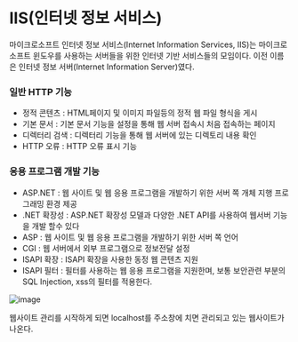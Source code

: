 # IIS(인터넷 정보 서비스)

마이크로소프트 인터넷 정보 서비스(Internet Information Services, IIS)는 마이크로소프트 윈도우를 사용하는 서버들을 위한 인터넷 기반 서비스들의 모임이다. 이전 이름은 인터넷 정보 서버(Internet Information Server)였다.

### 일반 HTTP 기능

- 정적 콘텐츠 : HTML페이지 및 이미지 파일등의 정적 웹 파일 형식을 게시
- 기본 문서 : 기본 문서 기능을 설정을 통해 웹 서버 접속시 처음 접속하는 페이지
- 디렉터리 검색 : 디렉터리 기능을 통해 웹 서버에 있는 디렉토리 내용 확인
- HTTP 오류 : HTTP 오류 표시 기능

### 응용 프로그램 개발 기능

- ASP.NET : 웹 사이트 및 웹 응용 프로그램을 개발하기 위한 서버 쪽 개체 지행 프로그래밍 환경 제공
- .NET 확장성 : ASP.NET 확장성 모델과 다양한 .NET API를 사용하여 웹서버 기능을 개발 할수 있다
- ASP : 웹 사이트 및 웹 응용 프로그램을 개발하기 위한 서버 쪽 언어
- CGI : 웹 서버에서 외부 프로그램으로 정보전달 설정
- ISAPI 확장 : ISAPI 확장을 사용한 동정 웹 콘텐츠 지원
- ISAPI 필터 : 필터를 사용하는 웹 응용 프로그램을 지원한며, 보통 보안관련 부분의 SQL Injection, xss의 필터를 적용한다.

![image](https://github.com/gami03/TIL/assets/128332485/f7029f68-90d4-4274-9b29-9862ee41caea)

웹사이트 관리를 시작하게 되면 localhost를 주소창에 치면 관리되고 있는 웹사이트가 나온다.
